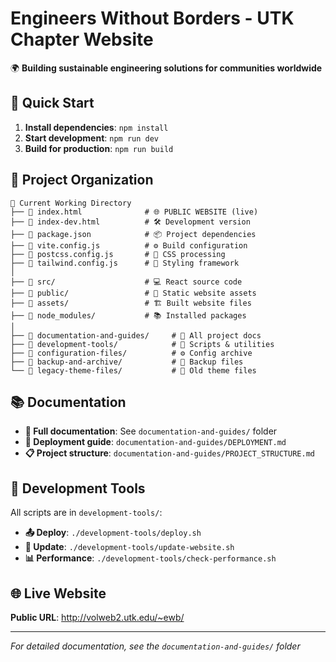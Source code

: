# Engineers Without Borders - UTK Chapter Website

🌍 **Building sustainable engineering solutions for communities worldwide**

## 🚀 Quick Start

1. **Install dependencies**: `npm install`
2. **Start development**: `npm run dev`
3. **Build for production**: `npm run build`

## 📁 Project Organization

```
📂 Current Working Directory
├── 📄 index.html              # 🌐 PUBLIC WEBSITE (live)
├── 📄 index-dev.html          # 🛠️ Development version
├── 📄 package.json            # 📦 Project dependencies
├── 📄 vite.config.js          # ⚙️ Build configuration
├── 📄 postcss.config.js       # 🎨 CSS processing
├── 📄 tailwind.config.js      # 💄 Styling framework
│
├── 📂 src/                    # 💻 React source code
├── 📂 public/                 # 📁 Static website assets
├── 📂 assets/                 # 🏗️ Built website files
├── 📂 node_modules/           # 📚 Installed packages
│
├── 📂 documentation-and-guides/     # 📖 All project docs
├── 📂 development-tools/            # 🔧 Scripts & utilities
├── 📂 configuration-files/          # ⚙️ Config archive
├── 📂 backup-and-archive/           # 💾 Backup files
└── 📂 legacy-theme-files/           # 📜 Old theme files
```

## 📚 Documentation

- **📖 Full documentation**: See `documentation-and-guides/` folder
- **🚀 Deployment guide**: `documentation-and-guides/DEPLOYMENT.md`
- **📋 Project structure**: `documentation-and-guides/PROJECT_STRUCTURE.md`

## 🔧 Development Tools

All scripts are in `development-tools/`:
- **📤 Deploy**: `./development-tools/deploy.sh`
- **🔄 Update**: `./development-tools/update-website.sh`
- **📊 Performance**: `./development-tools/check-performance.sh`

## 🌐 Live Website

**Public URL**: http://volweb2.utk.edu/~ewb/

---

*For detailed documentation, see the `documentation-and-guides/` folder*
